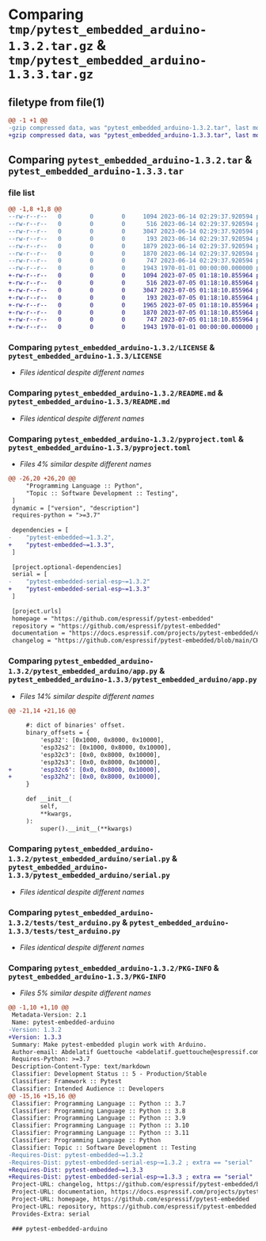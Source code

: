 # Comparing `tmp/pytest_embedded_arduino-1.3.2.tar.gz` & `tmp/pytest_embedded_arduino-1.3.3.tar.gz`

## filetype from file(1)

```diff
@@ -1 +1 @@
-gzip compressed data, was "pytest_embedded_arduino-1.3.2.tar", last modified: Fri Jan  1 00:00:00 2016, max compression
+gzip compressed data, was "pytest_embedded_arduino-1.3.3.tar", last modified: Fri Jan  1 00:00:00 2016, max compression
```

## Comparing `pytest_embedded_arduino-1.3.2.tar` & `pytest_embedded_arduino-1.3.3.tar`

### file list

```diff
@@ -1,8 +1,8 @@
--rw-r--r--   0        0        0     1094 2023-06-14 02:29:37.920594 pytest_embedded_arduino-1.3.2/LICENSE
--rw-r--r--   0        0        0      516 2023-06-14 02:29:37.920594 pytest_embedded_arduino-1.3.2/README.md
--rw-r--r--   0        0        0     3047 2023-06-14 02:29:37.920594 pytest_embedded_arduino-1.3.2/pyproject.toml
--rw-r--r--   0        0        0      193 2023-06-14 02:29:37.920594 pytest_embedded_arduino-1.3.2/pytest_embedded_arduino/__init__.py
--rw-r--r--   0        0        0     1879 2023-06-14 02:29:37.920594 pytest_embedded_arduino-1.3.2/pytest_embedded_arduino/app.py
--rw-r--r--   0        0        0     1870 2023-06-14 02:29:37.920594 pytest_embedded_arduino-1.3.2/pytest_embedded_arduino/serial.py
--rw-r--r--   0        0        0      747 2023-06-14 02:29:37.920594 pytest_embedded_arduino-1.3.2/tests/test_arduino.py
--rw-r--r--   0        0        0     1943 1970-01-01 00:00:00.000000 pytest_embedded_arduino-1.3.2/PKG-INFO
+-rw-r--r--   0        0        0     1094 2023-07-05 01:18:10.855964 pytest_embedded_arduino-1.3.3/LICENSE
+-rw-r--r--   0        0        0      516 2023-07-05 01:18:10.855964 pytest_embedded_arduino-1.3.3/README.md
+-rw-r--r--   0        0        0     3047 2023-07-05 01:18:10.855964 pytest_embedded_arduino-1.3.3/pyproject.toml
+-rw-r--r--   0        0        0      193 2023-07-05 01:18:10.855964 pytest_embedded_arduino-1.3.3/pytest_embedded_arduino/__init__.py
+-rw-r--r--   0        0        0     1965 2023-07-05 01:18:10.855964 pytest_embedded_arduino-1.3.3/pytest_embedded_arduino/app.py
+-rw-r--r--   0        0        0     1870 2023-07-05 01:18:10.855964 pytest_embedded_arduino-1.3.3/pytest_embedded_arduino/serial.py
+-rw-r--r--   0        0        0      747 2023-07-05 01:18:10.855964 pytest_embedded_arduino-1.3.3/tests/test_arduino.py
+-rw-r--r--   0        0        0     1943 1970-01-01 00:00:00.000000 pytest_embedded_arduino-1.3.3/PKG-INFO
```

### Comparing `pytest_embedded_arduino-1.3.2/LICENSE` & `pytest_embedded_arduino-1.3.3/LICENSE`

 * *Files identical despite different names*

### Comparing `pytest_embedded_arduino-1.3.2/README.md` & `pytest_embedded_arduino-1.3.3/README.md`

 * *Files identical despite different names*

### Comparing `pytest_embedded_arduino-1.3.2/pyproject.toml` & `pytest_embedded_arduino-1.3.3/pyproject.toml`

 * *Files 4% similar despite different names*

```diff
@@ -26,20 +26,20 @@
     "Programming Language :: Python",
     "Topic :: Software Development :: Testing",
 ]
 dynamic = ["version", "description"]
 requires-python = ">=3.7"
 
 dependencies = [
-    "pytest-embedded~=1.3.2",
+    "pytest-embedded~=1.3.3",
 ]
 
 [project.optional-dependencies]
 serial = [
-    "pytest-embedded-serial-esp~=1.3.2"
+    "pytest-embedded-serial-esp~=1.3.3"
 ]
 
 [project.urls]
 homepage = "https://github.com/espressif/pytest-embedded"
 repository = "https://github.com/espressif/pytest-embedded"
 documentation = "https://docs.espressif.com/projects/pytest-embedded/en/latest/"
 changelog = "https://github.com/espressif/pytest-embedded/blob/main/CHANGELOG.md"
```

### Comparing `pytest_embedded_arduino-1.3.2/pytest_embedded_arduino/app.py` & `pytest_embedded_arduino-1.3.3/pytest_embedded_arduino/app.py`

 * *Files 14% similar despite different names*

```diff
@@ -21,14 +21,16 @@
 
     #: dict of binaries' offset.
     binary_offsets = {
         'esp32': [0x1000, 0x8000, 0x10000],
         'esp32s2': [0x1000, 0x8000, 0x10000],
         'esp32c3': [0x0, 0x8000, 0x10000],
         'esp32s3': [0x0, 0x8000, 0x10000],
+        'esp32c6': [0x0, 0x8000, 0x10000],
+        'esp32h2': [0x0, 0x8000, 0x10000],
     }
 
     def __init__(
         self,
         **kwargs,
     ):
         super().__init__(**kwargs)
```

### Comparing `pytest_embedded_arduino-1.3.2/pytest_embedded_arduino/serial.py` & `pytest_embedded_arduino-1.3.3/pytest_embedded_arduino/serial.py`

 * *Files identical despite different names*

### Comparing `pytest_embedded_arduino-1.3.2/tests/test_arduino.py` & `pytest_embedded_arduino-1.3.3/tests/test_arduino.py`

 * *Files identical despite different names*

### Comparing `pytest_embedded_arduino-1.3.2/PKG-INFO` & `pytest_embedded_arduino-1.3.3/PKG-INFO`

 * *Files 5% similar despite different names*

```diff
@@ -1,10 +1,10 @@
 Metadata-Version: 2.1
 Name: pytest-embedded-arduino
-Version: 1.3.2
+Version: 1.3.3
 Summary: Make pytest-embedded plugin work with Arduino.
 Author-email: Abdelatif Guettouche <abdelatif.guettouche@espressif.com>, Fu Hanxi <fuhanxi@espressif.com>
 Requires-Python: >=3.7
 Description-Content-Type: text/markdown
 Classifier: Development Status :: 5 - Production/Stable
 Classifier: Framework :: Pytest
 Classifier: Intended Audience :: Developers
@@ -15,16 +15,16 @@
 Classifier: Programming Language :: Python :: 3.7
 Classifier: Programming Language :: Python :: 3.8
 Classifier: Programming Language :: Python :: 3.9
 Classifier: Programming Language :: Python :: 3.10
 Classifier: Programming Language :: Python :: 3.11
 Classifier: Programming Language :: Python
 Classifier: Topic :: Software Development :: Testing
-Requires-Dist: pytest-embedded~=1.3.2
-Requires-Dist: pytest-embedded-serial-esp~=1.3.2 ; extra == "serial"
+Requires-Dist: pytest-embedded~=1.3.3
+Requires-Dist: pytest-embedded-serial-esp~=1.3.3 ; extra == "serial"
 Project-URL: changelog, https://github.com/espressif/pytest-embedded/blob/main/CHANGELOG.md
 Project-URL: documentation, https://docs.espressif.com/projects/pytest-embedded/en/latest/
 Project-URL: homepage, https://github.com/espressif/pytest-embedded
 Project-URL: repository, https://github.com/espressif/pytest-embedded
 Provides-Extra: serial
 
 ### pytest-embedded-arduino
```

